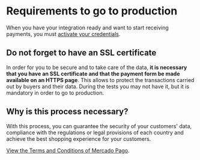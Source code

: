 # Requirements to go to production

When you have your integration ready and want to start receiving payments, you must [activate your credentials]([FAKER][CREDENTIALS][URL]).

## Do not forget to have an SSL certificate

In order for you to be secure and to take care of the data, **it is necessary that you have an SSL certificate and that the payment form be made available on an HTTPS page**. This allows to protect the transactions carried out by buyers and their data.
During the tests you may not have it, but it is mandatory in order to go to production.

## Why is this process necessary?

With this process, you can guarantee the security of your customers' data, compliance with the regulations or legal provisions of each country and achieve the best shopping experience for your customers.

[View the Terms and Conditions of Mercado Pago](https://www.mercadopago[FAKER][URL][DOMAIN]/developers/en/guides/legal/terms-and-conditions).
